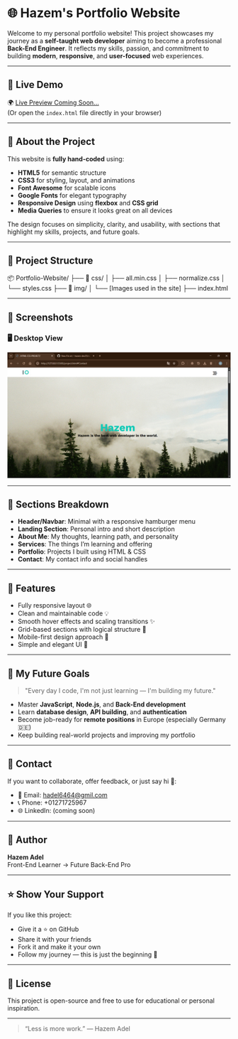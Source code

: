 # 🌐 Hazem's Portfolio Website

Welcome to my personal portfolio website! This project showcases my journey as a **self-taught web developer** aiming to become a professional **Back-End Engineer**. It reflects my skills, passion, and commitment to building **modern**, **responsive**, and **user-focused** web experiences.

---

## 🚀 Live Demo

🌍 [Live Preview Coming Soon...](#)  
(Or open the `index.html` file directly in your browser)

---

## 🧠 About the Project

This website is **fully hand-coded** using:

- **HTML5** for semantic structure
- **CSS3** for styling, layout, and animations
- **Font Awesome** for scalable icons
- **Google Fonts** for elegant typography
- **Responsive Design** using **flexbox** and **CSS grid**
- **Media Queries** to ensure it looks great on all devices

The design focuses on simplicity, clarity, and usability, with sections that highlight my skills, projects, and future goals.

---

## 📁 Project Structure


📦 Portfolio-Website/
├── 📁 css/
│ ├── all.min.css
│ ├── normalize.css
│ └── styles.css
├── 📁 img/
│ └── [Images used in the site]
├── index.html


---

## 📸 Screenshots

### 🖥️ Desktop View
![Desktop Screenshot](./img/screenshot-desktop.png)


---

## 📌 Sections Breakdown

- **Header/Navbar**: Minimal with a responsive hamburger menu
- **Landing Section**: Personal intro and short description
- **About Me**: My thoughts, learning path, and personality
- **Services**: The things I’m learning and offering
- **Portfolio**: Projects I built using HTML & CSS
- **Contact**: My contact info and social handles

---

## 💎 Features

- Fully responsive layout 🌐  
- Clean and maintainable code 💡  
- Smooth hover effects and scaling transitions ✨  
- Grid-based sections with logical structure 🧱  
- Mobile-first design approach 📱  
- Simple and elegant UI 🎨

---

## 🎯 My Future Goals

> "Every day I code, I'm not just learning — I'm building my future."

- Master **JavaScript**, **Node.js**, and **Back-End development**
- Learn **database design**, **API building**, and **authentication**
- Become job-ready for **remote positions** in Europe (especially Germany 🇩🇪)
- Keep building real-world projects and improving my portfolio

---

## 🤝 Contact

If you want to collaborate, offer feedback, or just say hi 👋:

- 📧 Email: hadel6464@gmil.com  
- 📞 Phone: +01271725967  
- 🌐 LinkedIn: (coming soon)

---

## 🧠 Author

**Hazem Adel**  
Front-End Learner → Future Back-End Pro  

---

## ⭐️ Show Your Support

If you like this project:

- Give it a ⭐️ on GitHub  
- Share it with your friends  
- Fork it and make it your own  
- Follow my journey — this is just the beginning 🚀

---

## 📝 License

This project is open-source and free to use for educational or personal inspiration.

---

> “Less is more work.” — Hazem Adel
